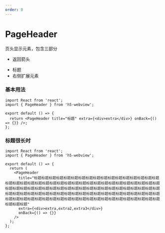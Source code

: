 ```yaml
---
order: 0
---
```


# PageHeader

页头显示元素，包含三部分

- 返回箭头

* 标题
* 右侧扩展元素

### 基本用法

```tsx
import React from 'react';
import { PageHeader } from 'h5-webview';

export default () => {
  return <PageHeader title="标题" extra={<div>extra</div>} onBack={() => {}} />;
};
```

### 标题很长时

```tsx
import React from 'react';
import { PageHeader } from 'h5-webview';

export default () => {
  return (
    <PageHeader
      title="标题标题标题标题标题标题标题标题标题标题标题标题标题标题标题标题标题标题标题标题标题标题标题标题标题标题标题标题标题标题标题标题标题标题标题标题标题标题标题标题标题标题标题标题标题标题标题标题标题标题标题标题标题标题标题标题标题标题标题标题标题标题标题标题标题标题标题标题标题标题标题标题标题标题标题标题标题标题标题标题标题标题标题标题标题标题标题标题标题标题标题标题标题标题标题标题标题标题标题标题标题标题标题标题"
      extra={<div>extra,extra2,extra3</div>}
      onBack={() => {}}
    />
  );
};
```

<API src="../../src/PageHeader.tsx"/>
